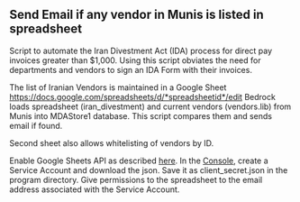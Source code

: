 ## Send Email if any vendor in Munis is listed in spreadsheet

Script to automate the Iran Divestment Act (IDA) process for direct pay invoices greater than $1,000. Using this script obviates the need for departments and vendors to sign an IDA Form with their invoices.

The list of Iranian Vendors is maintained in a Google Sheet 
https://docs.google.com/spreadsheets/d/*spreadsheetid*/edit
Bedrock loads spreadsheet (iran_divestment) and current vendors (vendors.lib) from Munis into MDAStore1 database.
This script compares them and sends email if found.

Second sheet also allows whitelisting of vendors by ID.

Enable Google Sheets API as described [here](https://developers.google.com/sheets/api/quickstart/nodejs). In the [Console](https://console.developers.google.com/apis), create a Service Account and download the json. Save it as client_secret.json in the program directory. Give permissions to the spreadsheet to the email address associated with the Service Account.
